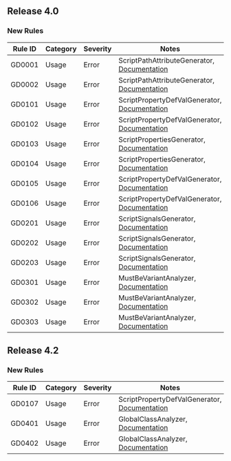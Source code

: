 ## Release 4.0

### New Rules

Rule ID | Category | Severity | Notes
--------|----------|----------|--------------------
GD0001  |  Usage   |  Error   | ScriptPathAttributeGenerator, [Documentation](https://docs.godotengine.org/en/stable/tutorials/scripting/c_sharp/diagnostics/GD0001.html)
GD0002  |  Usage   |  Error   | ScriptPathAttributeGenerator, [Documentation](https://docs.godotengine.org/en/stable/tutorials/scripting/c_sharp/diagnostics/GD0002.html)
GD0101  |  Usage   |  Error   | ScriptPropertyDefValGenerator, [Documentation](https://docs.godotengine.org/en/stable/tutorials/scripting/c_sharp/diagnostics/GD0101.html)
GD0102  |  Usage   |  Error   | ScriptPropertyDefValGenerator, [Documentation](https://docs.godotengine.org/en/stable/tutorials/scripting/c_sharp/diagnostics/GD0102.html)
GD0103  |  Usage   |  Error   | ScriptPropertiesGenerator, [Documentation](https://docs.godotengine.org/en/stable/tutorials/scripting/c_sharp/diagnostics/GD0103.html)
GD0104  |  Usage   |  Error   | ScriptPropertiesGenerator, [Documentation](https://docs.godotengine.org/en/stable/tutorials/scripting/c_sharp/diagnostics/GD0104.html)
GD0105  |  Usage   |  Error   | ScriptPropertyDefValGenerator, [Documentation](https://docs.godotengine.org/en/stable/tutorials/scripting/c_sharp/diagnostics/GD0105.html)
GD0106  |  Usage   |  Error   | ScriptPropertyDefValGenerator, [Documentation](https://docs.godotengine.org/en/stable/tutorials/scripting/c_sharp/diagnostics/GD0106.html)
GD0201  |  Usage   |  Error   | ScriptSignalsGenerator, [Documentation](https://docs.godotengine.org/en/stable/tutorials/scripting/c_sharp/diagnostics/GD0201.html)
GD0202  |  Usage   |  Error   | ScriptSignalsGenerator, [Documentation](https://docs.godotengine.org/en/stable/tutorials/scripting/c_sharp/diagnostics/GD0202.html)
GD0203  |  Usage   |  Error   | ScriptSignalsGenerator, [Documentation](https://docs.godotengine.org/en/stable/tutorials/scripting/c_sharp/diagnostics/GD0203.html)
GD0301  |  Usage   |  Error   | MustBeVariantAnalyzer, [Documentation](https://docs.godotengine.org/en/stable/tutorials/scripting/c_sharp/diagnostics/GD0301.html)
GD0302  |  Usage   |  Error   | MustBeVariantAnalyzer, [Documentation](https://docs.godotengine.org/en/stable/tutorials/scripting/c_sharp/diagnostics/GD0302.html)
GD0303  |  Usage   |  Error   | MustBeVariantAnalyzer, [Documentation](https://docs.godotengine.org/en/stable/tutorials/scripting/c_sharp/diagnostics/GD0303.html)

## Release 4.2

### New Rules

Rule ID | Category | Severity | Notes
--------|----------|----------|--------------------
GD0107  |  Usage   |  Error   | ScriptPropertyDefValGenerator, [Documentation](https://docs.godotengine.org/en/stable/tutorials/scripting/c_sharp/diagnostics/GD0107.html)
GD0401  |  Usage   |  Error   | GlobalClassAnalyzer, [Documentation](https://docs.godotengine.org/en/stable/tutorials/scripting/c_sharp/diagnostics/GD0401.html)
GD0402  |  Usage   |  Error   | GlobalClassAnalyzer, [Documentation](https://docs.godotengine.org/en/stable/tutorials/scripting/c_sharp/diagnostics/GD0402.html)
